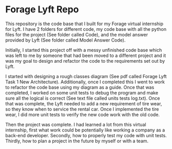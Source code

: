 # Forage Lyft Repo
This repository is the code base that I built for my Forage virtual internship for Lyft. I have 2 folders for different code, my code base with all the python files for the project (See folder called Code), and the model answer provided by Lyft (See folder called Model Answer Code).

Initially, I started this project off with a messy unfinished code base which was left to me by someone that had been moved to a different project and it was my goal to design and refactor the code to the requirements set out by Lyft. 

I started with designing a rough classes diagram (See pdf called Forage Lyft Task 1 New Architecture). Additionally, once I completed this I went to work to refactor the code base using my diagram as a guide. Once that was completed, I worked on some unit tests to debug the program and make sure all the logical is correct (See text file called units tests log.txt). Once that was complete, the Lyft needed to add a new requirement of tire wear, so they know when to service the rental car. Once I implemented the tire wear, I did more unit tests to verify the new code work with the old code. 

Then the project was complete. I had learned a lot from this virtual internship, first what work could be potentially like working a company as a back-end developer. Secondly, how to properly test my code with unit tests. Thirdly, how to plan a project in the future by myself or with a team.

